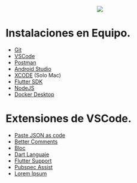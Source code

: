 <p align="center">
    <img src="https://d2ms8rpfqc4h24.cloudfront.net/What_is_Flutter_f648a606af.png"/>
</p>

# Instalaciones en Equipo.

- [Git](https://git-scm.com/)
- [VSCode](https://code.visualstudio.com/download)
- [Postman](https://www.postman.com/downloads/)
- [Android Studio](https://developer.android.com/studio?hl=es-419)
- [XCODE]() (Solo Mac)
- [Flutter SDK](https://docs.flutter.dev/get-started/install)
- [NodeJS](https://nodejs.org/en/blog/release/v16.16.0)
- [Docker Desktop](https://www.docker.com/products/docker-desktop/)

# Extensiones de VSCode.

- [Paste JSON as code](https://marketplace.visualstudio.com/items?itemName=typeguard.quicktype-vs)
- [Better Comments](https://marketplace.visualstudio.com/items?itemName=aaron-bond.better-comments)
- [Bloc](https://marketplace.visualstudio.com/items?itemName=FelixAngelov.bloc)
- [Dart Languaje](https://marketplace.visualstudio.com/items?itemName=Dart-Code.dart-code)
- [Flutter Support](https://marketplace.visualstudio.com/items?itemName=Dart-Code.flutter)
- [Pubspec Assist](https://marketplace.visualstudio.com/items?itemName=jeroen-meijer.pubspec-assist)
- [Lorem Ipsum](https://marketplace.visualstudio.com/items?itemName=aroary.loremipsum)
